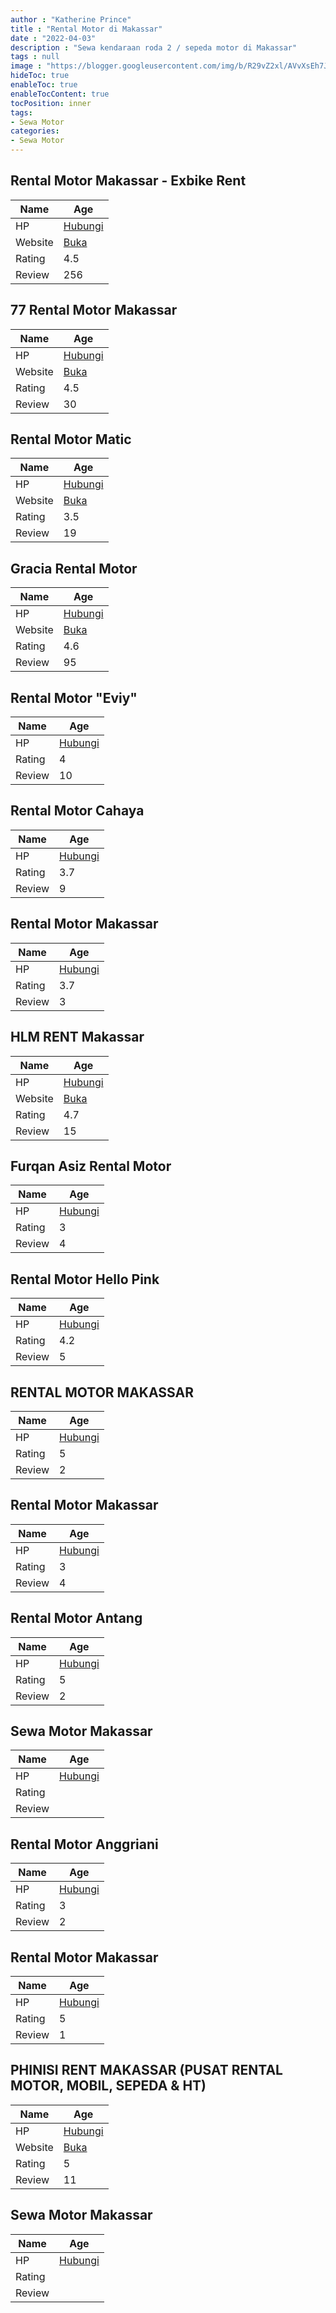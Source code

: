 ```yaml
---
author : "Katherine Prince"
title : "Rental Motor di Makassar"
date : "2022-04-03"
description : "Sewa kendaraan roda 2 / sepeda motor di Makassar"
tags : null
image : "https://blogger.googleusercontent.com/img/b/R29vZ2xl/AVvXsEh7Jmb52BmbqsV_kj1_4WsUh1for8t6ju_jSDQPXb-eOHp1ZPl1XE4xdkqabZq7MYSAHTQ1ap4nBbONwMKJZ403mOdDkoo-RBUk89eGcmrJuhNqOn_2ANUaZGculGzLA6akevhL7_Jx1h6AVsPp3cpUJcSpQBBx_X9FrHkLtpMFrcNsq6HSI65FITr4Ww/w300-h200/rental-motor-di-makassar.png"
hideToc: true
enableToc: true
enableTocContent: true
tocPosition: inner
tags:
- Sewa Motor
categories:
- Sewa Motor
---
```



## Rental Motor Makassar - Exbike Rent

Name | Age
--------|------
HP | [Hubungi](https://pcandroidplayer.blogspot.com/?clayads=https://getnumber.ndower.dev?phone=MDgyMjkxMTkzMDE5)
Website | [Buka](https://pcandroidplayer.blogspot.com/?clayads=aHR0cDovL3d3dy5leGJpa2UtcmVudC5jb20v) 
Rating | 4.5
Review | 256


## 77 Rental Motor Makassar

Name | Age
--------|------
HP | [Hubungi](https://pcandroidplayer.blogspot.com/?clayads=https://getnumber.ndower.dev?phone=MDgxMTQxNTQxNzc=)
Website | [Buka](https://pcandroidplayer.blogspot.com/?clayads=aHR0cDovLzc3cmVudGNhcm1ha2Fzc2FyLmNvbS9yZW50YWwtbW90b3ItbWFrYXNzYXIv) 
Rating | 4.5
Review | 30


## Rental Motor Matic

Name | Age
--------|------
HP | [Hubungi](https://pcandroidplayer.blogspot.com/?clayads=https://getnumber.ndower.dev?phone=MDg1MjU2MTU5ODE4)
Website | [Buka](https://pcandroidplayer.blogspot.com/?clayads=aHR0cDovL3d3dy5yb2JlcnRhcnVuZy53aXhzaXRlLmNvbS9yZW50YWxtb3Rvcm1ha2Fzc2Fy) 
Rating | 3.5
Review | 19


## Gracia Rental Motor

Name | Age
--------|------
HP | [Hubungi](https://pcandroidplayer.blogspot.com/?clayads=https://getnumber.ndower.dev?phone=MDg1MjU2MTU5ODE4)
Website | [Buka](https://pcandroidplayer.blogspot.com/?clayads=aHR0cDovL3JlbnRhbG1vdG9yY3ljbGVtYWthc3Nhci5idXNpbmVzcy5zaXRlLw==) 
Rating | 4.6
Review | 95


## Rental Motor &quot;Eviy&quot;

Name | Age
--------|------
HP | [Hubungi](https://pcandroidplayer.blogspot.com/?clayads=https://getnumber.ndower.dev?phone=MDgyMzQ4MzkyMDQ5)
Rating | 4
Review | 10


## Rental Motor Cahaya

Name | Age
--------|------
HP | [Hubungi](https://pcandroidplayer.blogspot.com/?clayads=https://getnumber.ndower.dev?phone=)
Rating | 3.7
Review | 9


## Rental Motor Makassar

Name | Age
--------|------
HP | [Hubungi](https://pcandroidplayer.blogspot.com/?clayads=https://getnumber.ndower.dev?phone=MDgyMzQ4MjAyMjI5)
Rating | 3.7
Review | 3


## HLM RENT Makassar

Name | Age
--------|------
HP | [Hubungi](https://pcandroidplayer.blogspot.com/?clayads=https://getnumber.ndower.dev?phone=MDgxMTQ2MjYwMA==)
Website | [Buka](https://pcandroidplayer.blogspot.com/?clayads=aHR0cDovL3d3dy5obG1yZW50LmNvbS8=) 
Rating | 4.7
Review | 15


## Furqan Asiz Rental Motor

Name | Age
--------|------
HP | [Hubungi](https://pcandroidplayer.blogspot.com/?clayads=https://getnumber.ndower.dev?phone=MDg1MjQwOTA0NDgy)
Rating | 3
Review | 4


## Rental Motor Hello Pink

Name | Age
--------|------
HP | [Hubungi](https://pcandroidplayer.blogspot.com/?clayads=https://getnumber.ndower.dev?phone=MDgxMzU0NTE1MDIy)
Rating | 4.2
Review | 5


## RENTAL MOTOR MAKASSAR

Name | Age
--------|------
HP | [Hubungi](https://pcandroidplayer.blogspot.com/?clayads=https://getnumber.ndower.dev?phone=MDgyMzQ4MjAyMjI5)
Rating | 5
Review | 2


## Rental Motor Makassar

Name | Age
--------|------
HP | [Hubungi](https://pcandroidplayer.blogspot.com/?clayads=https://getnumber.ndower.dev?phone=MDgyMzQ4MjAyMjI5)
Rating | 3
Review | 4


## Rental Motor Antang

Name | Age
--------|------
HP | [Hubungi](https://pcandroidplayer.blogspot.com/?clayads=https://getnumber.ndower.dev?phone=MDg1MjU2MTU5ODE4)
Rating | 5
Review | 2


## Sewa Motor Makassar

Name | Age
--------|------
HP | [Hubungi](https://pcandroidplayer.blogspot.com/?clayads=https://getnumber.ndower.dev?phone=MDg1MjU2MTU2NTk0)
Rating | 
Review | 


## Rental Motor Anggriani

Name | Age
--------|------
HP | [Hubungi](https://pcandroidplayer.blogspot.com/?clayads=https://getnumber.ndower.dev?phone=MDgyMTg3MTU5ODE1)
Rating | 3
Review | 2


## Rental Motor Makassar

Name | Age
--------|------
HP | [Hubungi](https://pcandroidplayer.blogspot.com/?clayads=https://getnumber.ndower.dev?phone=MDgxMzQyMjM2Nzc3)
Rating | 5
Review | 1


## PHINISI RENT MAKASSAR (PUSAT RENTAL MOTOR, MOBIL, SEPEDA &amp; HT)

Name | Age
--------|------
HP | [Hubungi](https://pcandroidplayer.blogspot.com/?clayads=https://getnumber.ndower.dev?phone=MDgxMzQxMzM2NzA5)
Website | [Buka](https://pcandroidplayer.blogspot.com/?clayads=aHR0cHM6Ly9waGluaXNpLXJlbnQtbWFrYXNzYXIuYnVzaW5lc3Muc2l0ZS8=) 
Rating | 5
Review | 11


## Sewa Motor Makassar

Name | Age
--------|------
HP | [Hubungi](https://pcandroidplayer.blogspot.com/?clayads=https://getnumber.ndower.dev?phone=MDg1MjU2MTU2NTk0)
Rating | 
Review | 


